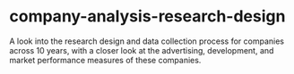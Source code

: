 # company-analysis-research-design
A look into the research design and data collection process for companies across 10 years, with a closer look at the advertising, development, and market performance measures of these companies.
